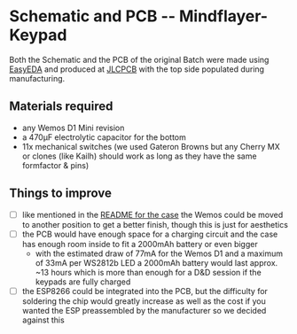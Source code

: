 # Schematic and PCB -- Mindflayer-Keypad

Both the Schematic and the PCB of the original Batch were made using [EasyEDA](https://easyeda.com/) and produced at [JLCPCB](https://jlcpcb.com/) with the top side populated during manufacturing.

## Materials required

 - any Wemos D1 Mini revision
 - a 470µF electrolytic capacitor for the bottom
 - 11x mechanical switches (we used Gateron Browns but any Cherry MX or clones (like Kailh) should work as long as they have the same formfactor & pins)

## Things to improve

 - [ ] like mentioned in the [README for the case](https://github.com/shawly/mindflayer-keypad/tree/main/hardware/case) the Wemos could be moved to another position to get a better finish, though this is just for aesthetics
 - [ ] the PCB would have enough space for a charging circuit and the case has enough room inside to fit a 2000mAh battery or even bigger
   - with the estimated draw of 77mA for the Wemos D1 and a maximum of 33mA per WS2812b LED a 2000mAh battery would last approx. ~13 hours which is more than enough for a D&D session if the keypads are fully charged
 - [ ] the ESP8266 could be integrated into the PCB, but the difficulty for soldering the chip would greatly increase as well as the cost if you wanted the ESP preassembled by the manufacturer so we decided against this
